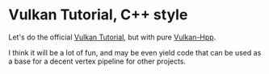 # Vulkan Tutorial, C++ style

Let's do the official [Vulkan Tutorial](https://docs.vulkan.org/tutorial/latest/00_Introduction.html),
but with pure [Vulkan-Hpp](https://github.com/KhronosGroup/Vulkan-Hpp).

I think it will be a lot of fun, and may be even yield code that can be used as a base
for a decent vertex pipeline for other projects.